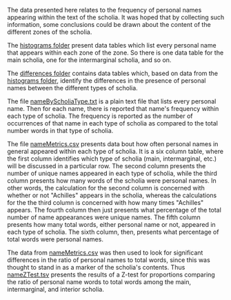 The data presented here relates to the frequency of personal names appearing within the text of the scholia. It was hoped that by collecting such information, some conclusions could be drawn about the content of the different zones of the scholia.

The [histograms folder](https://github.com/cjschu17/Thesis2016-2017/tree/master/Appendix/Chapter3/Data/NameData/HistogramsOfScholiaTypes) present data tables which list every personal name that appears within each zone of the zone. So there is one data table for the main scholia, one for the intermarginal scholia, and so on. 

The [differences folder](https://github.com/cjschu17/Thesis2016-2017/tree/master/Appendix/Chapter3/Data/NameData/Difference) contains data tables which, based on data from the [histograms folder](https://github.com/cjschu17/Thesis2016-2017/tree/master/Appendix/Chapter3/Data/NameData/HistogramsOfScholiaTypes), identify the differences in the presence of personal names between the different types of scholia.

The file [nameByScholiaType.txt](https://github.com/cjschu17/Thesis2016-2017/blob/master/Appendix/Chapter3/Data/NameData/nameFreqByScholiaType.txt) is a plain text file that lists every personal name. Then for each name, there is reported that name's frequency within each type of scholia. The frequency is reported as the number of occurrences of that name in each type of scholia as compared to the total number words in that type of scholia.

The file [nameMetrics.csv](https://github.com/cjschu17/Thesis2016-2017/blob/master/Appendix/Chapter3/Data/NameData/nameMetrics.csv) presents data bout how often personal names in general appeared within each type of scholia. It is a six column table, where the first column identifies which type of scholia (main, intermarginal, etc.) will be discussed in a particular row. The second column presents the number of unique names appeared in each type of scholia, while the third column presents how many words of the scholia were personal names. In other words, the calculation for the second column is concerned with whether or not "Achilles" appears in the scholia, whereas the calculations for the the third column is concerned with how many times "Achilles" appears. The fourth column then just presents what percentage of the total number of name appearances were unique names. The fifth column presents how many total words, either personal name or not, appeared in each type of scholia. The sixth column, then, presents what percentage of total words were personal names.

The data from [nameMetrics.csv](https://github.com/cjschu17/Thesis2016-2017/blob/master/Appendix/Chapter3/Data/NameData/nameMetrics.csv) was then used to look for significant differences in the ratio of personal names to total words, since this was thought to stand in as a marker of the scholia's contents. Thus [nameZTest.tsv](https://github.com/cjschu17/Thesis2016-2017/blob/master/Appendix/Chapter3/Data/NameData/nameZTest.tsv) presents the results of a Z-test for proportions comparing the ratio of personal name words to total words among the main, intermarginal, and interior scholia.
